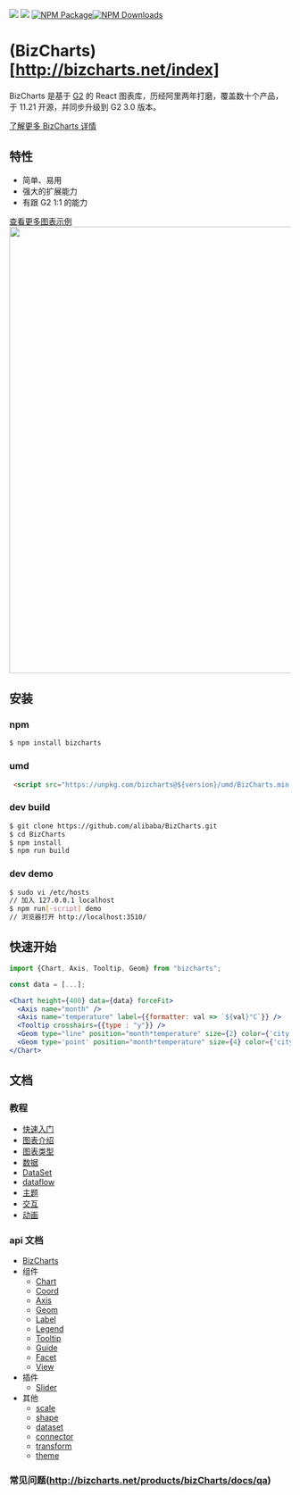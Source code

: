 ![](https://img.shields.io/badge/language-react-red.svg)  ![](https://img.shields.io/badge/license-MIT-000000.svg)  [![NPM Package](https://img.shields.io/npm/v/bizcharts.svg)](https://www.npmjs.com/package/bizcharts)[![NPM Downloads](https://img.shields.io/npm/dm/bizcharts.svg)](https://npmjs.org/package/bizcharts)

# (BizCharts)[http://bizcharts.net/index]

BizCharts 是基于 [G2](https://antv.alipay.com/) 的 React 图表库，历经阿里两年打磨，覆盖数十个产品，于 11.21 开源，并同步升级到 G2 3.0 版本。

[了解更多 BizCharts 详情](http://bizcharts.net/index)

## 特性
- 简单、易用
- 强大的扩展能力
- 有跟 G2 1:1 的能力

[查看更多图表示例](http://bizcharts.net/products/bizCharts/demo)
<img src="https://user-images.githubusercontent.com/6628666/33157917-b970a70c-d040-11e7-9601-b1da1dbe26ab.png" width="800">

## 安装

### npm
```sh
$ npm install bizcharts
```

### umd
```html
 <script src="https://unpkg.com/bizcharts@${version}/umd/BizCharts.min.js"></script>
```

### dev build
```sh
$ git clone https://github.com/alibaba/BizCharts.git
$ cd BizCharts
$ npm install
$ npm run build
```

### dev demo

```sh
$ sudo vi /etc/hosts
// 加入 127.0.0.1 localhost
$ npm run[-script] demo
// 浏览器打开 http://localhost:3510/
```

## 快速开始
```jsx
import {Chart, Axis, Tooltip, Geom} from "bizcharts";

const data = [...];

<Chart height={400} data={data} forceFit>
  <Axis name="month" />
  <Axis name="temperature" label={{formatter: val => `${val}°C`}} />
  <Tooltip crosshairs={{type : "y"}} />
  <Geom type="line" position="month*temperature" size={2} color={'city'} />
  <Geom type='point' position="month*temperature" size={4} color={'city'} />
</Chart>
```

## 文档
### 教程
- [快速入门](http://bizcharts.net/products/bizCharts/docs/start)
- [图表介绍](http:http://bizcharts.net/products/bizCharts/docs/chart)
- [图表类型](http:http://bizcharts.net/products/bizCharts/docs/chartType)
- [数据](http:http://bizcharts.net/products/bizCharts/docs/data)
- [DataSet](http:http://bizcharts.net/products/bizCharts/docs/dataset)
- [dataflow](http:http://bizcharts.net/products/bizCharts/docs/dataflow)
- [主题](http:http://bizcharts.net/products/bizCharts/docs/theme)
- [交互](http:http://bizcharts.net/products/bizCharts/docs/interaction)
- [动画](http:http://bizcharts.net/products/bizCharts/docs/animate)

### api 文档
- [BizCharts](http://bizcharts.net/products/bizCharts/api/bizcharts)
- 组件
  - [Chart](http://bizcharts.net/products/bizCharts/api/chart)
  - [Coord](http://bizcharts.net/products/bizCharts/api/coord)
  - [Axis](http://bizcharts.net/products/bizCharts/api/axis)
  - [Geom](http://bizcharts.net/products/bizCharts/api/geom)
  - [Label](http://bizcharts.net/products/bizCharts/api/label)
  - [Legend](http://bizcharts.net/products/bizCharts/api/legend)
  - [Tooltip](http://bizcharts.net/products/bizCharts/api/tooltip)
  - [Guide](http://bizcharts.net/products/bizCharts/api/guide)
  - [Facet](http://bizcharts.net/products/bizCharts/api/facet)
  - [View](http://bizcharts.net/products/bizCharts/api/view)
- 插件
  - [Slider](http://bizcharts.net/products/bizCharts/api/sliderPlugin)
- 其他
  - [scale](http://bizcharts.net/products/bizCharts/api/scale)
  - [shape](http://bizcharts.net/products/bizCharts/api/shape)
  - [dataset](http://bizcharts.net/products/bizCharts/api/dataset)
  - [connector](http://bizcharts.net/products/bizCharts/api/connector)
  - [transform](http://bizcharts.net/products/bizCharts/api/transform)
  - [theme](http://bizcharts.net/products/bizCharts/api/theme)

### 常见问题(http://bizcharts.net/products/bizCharts/docs/qa)

